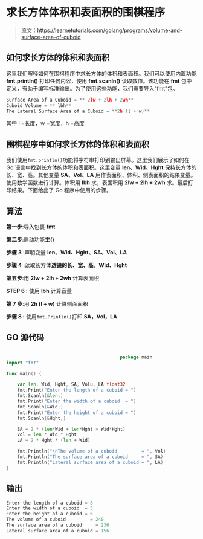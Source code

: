 # 求长方体体积和表面积的围棋程序

> 原文：<https://learnetutorials.com/golang/programs/volume-and-surface-area-of-cuboid>

## 如何求长方体的体积和表面积

这里我们解释如何在围棋程序中求长方体的体积和表面积。我们可以使用内置功能 **fmt.println()** 打印任何内容，使用 **fmt.scanln()** 读取数值。该功能在 **fmt** 包中定义，有助于编写标准输出。为了使用这些功能，我们需要导入“fmt”包。

```go
Surface Area of a Cuboid = ** 2lw + 2lh + 2wh** 
Cuboid Volume = ** lbh** 
The Lateral Surface Area of a Cuboid = **2h (l + w)** 

```

其中 l =长度，w =宽度，h =高度

## 围棋程序中如何求长方体的体积和表面积

我们使用`fmt.println()`功能将字符串打印到输出屏幕。这里我们展示了如何在 Go 语言中找到长方体的体积和表面积。这里变量 **len、Wid、Hght** 保持长方体的长、宽、高。其他变量 **SA、Vol、LA** 用作表面积、体积、侧表面积的结果变量。使用数学函数进行计算。体积用 **lbh** 求，表面积用 **2lw + 2lh + 2wh** 求。最后打印结果。下面给出了 Go 程序中使用的步骤。

## 算法

**第一步**:导入包裹 **fmt**

**第二步**:启动功能**主()**

**步骤 3** :声明变量 **len、Wid、Hght、SA、Vol、LA**

**步骤 4** :读取长方体**透镜的长、宽、高，Wid、Hght**

**第五步**:用 **2lw + 2lh + 2wh** 计算表面积

****STEP 6** :** 使用 **lbh** 计算音量

**第 7 步**:用 **2h (l + w)** 计算侧面面积

****步骤 8** :** 使用`fmt.Println()`打印 **SA，Vol，LA**

## GO 源代码

```go

                                          package main
import "fmt"

func main() {

    var len, Wid, Hght, SA, Volu, LA float32
    fmt.Print("Enter the length of a cuboid = ")
    fmt.Scanln(&len;)
    fmt.Print("Enter the width of a cuboid  = ")
    fmt.Scanln(&Wid;)
    fmt.Print("Enter the height of a cuboid = ")
    fmt.Scanln(&Hght;)

    SA = 2 * (len*Wid + len*Hght + Wid*Hght)
    Vol = len * Wid * Hght
    LA = 2 * Hght * (len + Wid)

    fmt.Println("\nThe volume of a cuboid         = ", Vol)
    fmt.Println("The surface area of a cuboid     = ", SA)
    fmt.Println("Lateral surface area of a cuboid = ", LA)
}

```

## 输出

```go
Enter the length of a cuboid = 8
Enter the width of a cuboid  = 5
Enter the height of a cuboid = 6
The volume of a cuboid         = 240
The surface area of a cuboid     = 236
Lateral surface area of a cuboid = 156
```